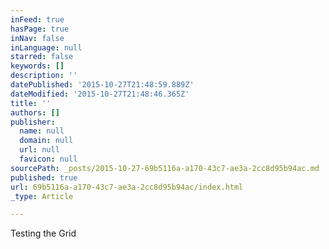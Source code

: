 ```yaml
---
inFeed: true
hasPage: true
inNav: false
inLanguage: null
starred: false
keywords: []
description: ''
datePublished: '2015-10-27T21:48:59.889Z'
dateModified: '2015-10-27T21:48:46.365Z'
title: ''
authors: []
publisher:
  name: null
  domain: null
  url: null
  favicon: null
sourcePath: _posts/2015-10-27-69b5116a-a170-43c7-ae3a-2cc8d95b94ac.md
published: true
url: 69b5116a-a170-43c7-ae3a-2cc8d95b94ac/index.html
_type: Article

---
```

Testing the Grid